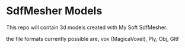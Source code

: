 # SdfMesher Models

This repo will contain 3d models created with My Soft SdfMesher.

the file formats currently possible are, vox (MagicaVoxel), Ply, Obj, Gltf
